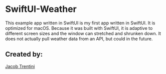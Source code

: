 # SwiftUI-Weather

This example app written in SwiftUI is my first app written in SwiftUI. It is optimized for macOS. Because it was built with SwiftUI, it is adaptive to different screen sizes and the window can stretched and shrunken down. It does not actually pull weather data from an API, but could in the future.


## Created by:

[Jacob Trentini](https://github.com/Awesomeplayer165)
